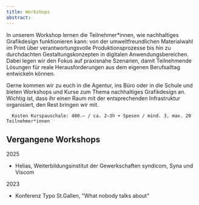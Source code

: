 ```yaml
---
title: Workshops
abstract:
---
```


<script>
    import Div from '$lib/components/Div.svelte';
</script>

In unserem Workshop lernen die Teilnehmer\*innen, wie nachhaltiges Grafikdesign funktionieren kann: von der umweltfreundlichen Materialwahl im Print über verantwortungsvolle Produktionsprozesse bis hin zu durchdachten Gestaltungskonzepten in digitalen Anwendungsbereichen. Dabei legen wir den Fokus auf praxisnahe Szenarien, damit Teilnehmende Lösungen für reale Herausforderungen aus dem eigenen Berufsalltag entwickeln können.

Gerne kommen wir zu euch in die Agentur, ins Büro oder in die Schule und bieten Workshops und Kurse zum Thema nachhaltiges Grafikdesign an.
Wichtig ist, dass ihr einen Raum mit der entsprechenden Infrastruktur organisiert, den Rest bringen wir mit.

<Div classes="border-1 border-secondary p-1 text-center rounded-3xl">

      Kosten Kurspauschale: 400.– / ca. 2–3h + Spesen / mind. 3, max. 20 Teilnehmer*innen

</Div>

## Vergangene Workshops

2025

- Helias, Weiterbildungsinstitut der Gewerkschaften syndicom, Syna und Viscom

2023

- Konferenz Typo St.Gallen, "What nobody talks about"
